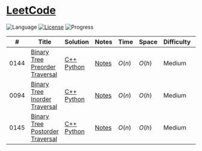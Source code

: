 # [LeetCode](https://leetcode.com/problemset/all/)

![Language](https://img.shields.io/badge/language-Python%20%2F%20C++%2011-orange.svg) [![License](https://img.shields.io/badge/license-MIT-blue.svg)](./LICENSE.md) ![Progress](https://img.shields.io/badge/progress-0%20%2F%201040-green.svg)



| #    | Title                                  | Solution                               | Notes              | Time   | Space  | Difficulty | Remark    |
| ---- | -------------------------------------- | -------------------------------------- | ------------------ | ------ | ------ | ---------- | --------- |
| 0144 | [Binary Tree Preorder Traversal][144]  | [C++][144-cpp]<br>[Python][144-python] | [Notes][144-notes] | $O(n)$ | $O(h)$ | Medium     | Recursion |
| 0094 | [Binary Tree Inorder Traversal][94]    | [C++][94-cpp]<br>[Python][94-python]   | [Notes][94-notes]  | $O(n)$ | $O(h)$ | Medium     | Recursion |
| 0145 | [Binary Tree Postorder Traversal][145] | [C++][145-cpp]<br>[Python][145-python] | [Notes][145-notes] | $O(n)$ | $O(h)$ | Medium     | Recursion |



[144]: https://leetcode.com/problems/binary-tree-preorder-traversal/
[144-notes]:  ./solutions/0144.binary-tree-preorder-traversal/
[144-cpp]:    ./solutions/0144.binary-tree-preorder-traversal/cpp
[144-python]: ./solutions/0144.binary-tree-preorder-traversal/python


[94]: https://leetcode.com/problems/binary-tree-inorder-traversal/
[94-notes]:  ./solutions/0094.binary-tree-inorder-traversal/
[94-cpp]:    ./solutions/0094.binary-tree-inorder-traversal/cpp
[94-python]: ./solutions/0094.binary-tree-inorder-traversal/python


[145]: https://leetcode.com/problems/binary-tree-postorder-traversal/
[145-notes]:  ./solutions/0145.binary-tree-postorder-traversal/
[145-cpp]:    ./solutions/0145.binary-tree-postorder-traversal/cpp
[145-python]: ./solutions/0145.binary-tree-postorder-traversal/python


